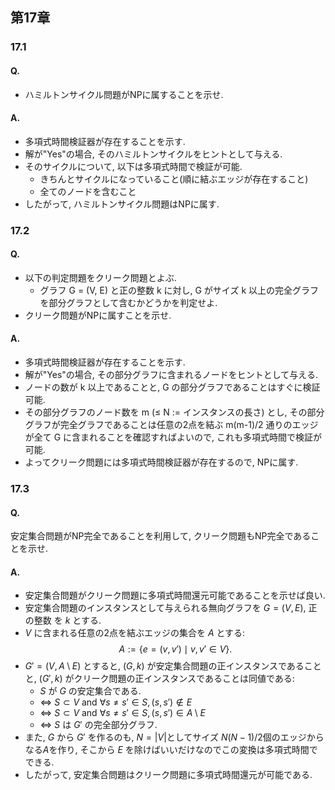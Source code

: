 ## 第17章
### 17.1
#### Q.
- ハミルトンサイクル問題がNPに属することを示せ.
#### A.
- 多項式時間検証器が存在することを示す.
- 解が"Yes"の場合, そのハミルトンサイクルをヒントとして与える.
- そのサイクルについて, 以下は多項式時間で検証が可能.
    - きちんとサイクルになっていること(順に結ぶエッジが存在すること)
    - 全てのノードを含むこと
- したがって, ハミルトンサイクル問題はNPに属す.

### 17.2
#### Q.
- 以下の判定問題をクリーク問題とよぶ.
    - グラフ G = (V, E) と正の整数 k に対し, G がサイズ k 以上の完全グラフを部分グラフとして含むかどうかを判定せよ.
- クリーク問題がNPに属すことを示せ.
#### A. 
- 多項式時間検証器が存在することを示す.
- 解が"Yes"の場合, その部分グラフに含まれるノードをヒントとして与える.
- ノードの数が k 以上であることと, G の部分グラフであることはすぐに検証可能.
- その部分グラフのノード数を m ($\le$ N := インスタンスの長さ) とし, その部分グラフが完全グラフであることは任意の2点を結ぶ m(m-1)/2 通りのエッジが全て G に含まれることを確認すればよいので, これも多項式時間で検証が可能.
- よってクリーク問題には多項式時間検証器が存在するので, NPに属す.

### 17.3
#### Q.
安定集合問題がNP完全であることを利用して, クリーク問題もNP完全であることを示せ.
#### A.
- 安定集合問題がクリーク問題に多項式時間還元可能であることを示せば良い.
- 安定集合問題のインスタンスとして与えられる無向グラフを $G = (V, E)$, 正の整数 を $k$ とする.
- $V$ に含まれる任意の2点を結ぶエッジの集合を $A$ とする:
$$
 A := \{e = (v, v')\mid v, v' \in V \}.
$$
- $G' = (V, A\setminus E)$ とすると, $(G, k)$ が安定集合問題の正インスタンスであることと, $(G', k)$ がクリーク問題の正インスタンスであることは同値である:
    - $S$ が $G$ の安定集合である.
    - $\Leftrightarrow$ $S \subset V$ and $\forall s\ne s' \in S, (s, s') \notin E$
    - $\Leftrightarrow$ $S \subset V$ and $\forall s\ne s' \in S,  (s, s') \in A\setminus E$
    - $\Leftrightarrow$ $S$ は $G'$ の完全部分グラフ.
- また, $G$ から $G'$ を作るのも, $N = |V|$としてサイズ $N(N-1)/2$個のエッジからなる$A$を作り, そこから $E$ を除けばいいだけなのでこの変換は多項式時間でできる.
- したがって, 安定集合問題はクリーク問題に多項式時間還元が可能である.
